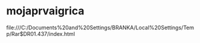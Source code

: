 # mojaprvaigrica


file:///C:/Documents%20and%20Settings/BRANKA/Local%20Settings/Temp/Rar$DR01.437/index.html
